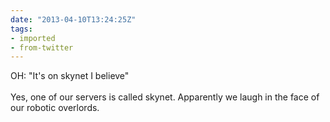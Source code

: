 ```yaml
---
date: "2013-04-10T13:24:25Z"
tags:
- imported
- from-twitter
---
```

OH: "It's on skynet I believe"\
\
Yes, one of our servers is called skynet. Apparently we laugh in the face of our robotic overlords.
